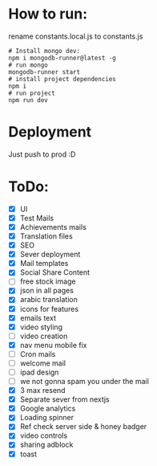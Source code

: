 # How to run:
rename constants.local.js to constants.js
```
# Install mongo dev:
npm i mongodb-runner@latest -g
# run mongo
mongodb-runner start
# install project dependencies
npm i
# run project
npm run dev
```

# Deployment
Just push to prod :D

# ToDo:
- [X] UI
- [x] Test Mails
- [X] Achievements mails
- [X] Translation files
- [X] SEO
- [X] Sever deployment
- [X] Mail templates
- [X] Social Share Content
- [ ] free stock image
- [X] json in all pages
- [X] arabic translation
- [X] icons for features
- [X] emails text
- [X] video styling
- [ ] video creation
- [X] nav menu mobile fix
- [ ] Cron mails
- [ ] welcome mail
- [ ] ipad design 
- [ ] we not gonna spam you under the mail
- [X] 3 max resend
- [X] Separate sever from nextjs
- [X] Google analytics
- [X] Loading spinner
- [X] Ref check server side & honey badger
- [X] video controls
- [X] sharing adblock
- [X] toast
